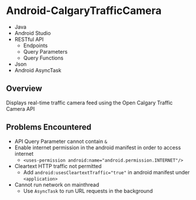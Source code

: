 # Android-CalgaryTrafficCamera
- Java
- Android Studio
- RESTful API
  - Endpoints
  - Query Parameters
  - Query Functions
- Json
- Android AsyncTask

## Overview
Displays real-time traffic camera feed using the Open Calgary Traffic Camera API

## Problems Encountered
- API Query Parameter cannot contain `&`
- Enable internet permission in the android manifest in order to access internet
  - `<uses-permission android:name="android.permission.INTERNET"/>`
- Cleartext HTTP traffic not permitted
  - Add `android:usesCleartextTraffic="true"` in android manifest under `<application>`
- Cannot run network on mainthread
  - Use `AsyncTask` to run URL requests in the background
